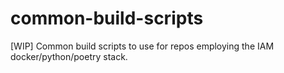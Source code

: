 # common-build-scripts
[WIP] Common build scripts to use for repos employing the IAM docker/python/poetry stack. 
